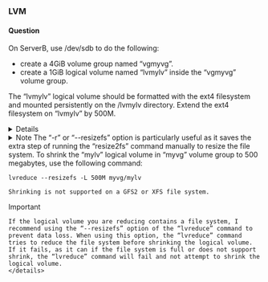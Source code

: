 ### LVM

#### Question

On ServerB, use /dev/sdb to do the following:

- create a 4GiB volume group named “vgmyvg”.
- create a 1GiB logical volume named “lvmylv” inside the “vgmyvg” volume group.

The “lvmylv” logical volume should be formatted with the ext4 filesystem and mounted persistently on the /lvmylv directory.
Extend the ext4 filesystem on “lvmylv” by 500M.

<details>


1. To list information about all available block devices on the system, run:
```
lsblk
```
2. To create a partition table on the block device "/dev/sdb" using the fdisk utility, run:
```
fdisk -c /dev/sdb
```
The "-c" option enables compatibility mode, which ensures that the partition table is compatible with older operating systems.


- n //new partition
- p //partition type: "p" for primary
- 1 //partition number
-  Press Enter to confirm the first default sector
- +4GiB // Last sector or required size
- l //List known partition types
- t // Change a partition type
- 8e // partition type code
- p //print the partition table
- w //To write the table to disk and exit

- To list all the available disk partitions and their related information, run:
```
fdisk -l
```

14. to display a summary of the physical volumes (PVs) on the system, run:
``
pvs

15. To initialize the physical volume “/dev/sdb1” for use by LVM to be allowed for use in a volume group (VG), run:
```
pvcreate /dev/sdb1
```
16. To verify, run:
```
pvs
```
17. To display the attributes of logical volumes and their associated volume groups, run:
```
vgs
```
18. To create a new volume group named "vgmyvg" and adds the physical volume /dev/sdb1 to it, run:
```
vgcreate vgmyvg /dev/sdb1
```
19. To verify, run:
```
vgs
```

<details><summary> Note: -c Option and DOS-compatibility mode </summary>
I used the “-c” option to turn off the DOS-compatible mode, which I recommended while creating partitions. Because DOS does not allow a partition to start (or end) the middle of a cylinder, it assumes the partition table is corrupt when it sees this and won't boot from any partition on the disk.

Note that
    The “-c” option is used to specify the compatibility mode 'dos' or 'nondos'. The default is the nondos mode.
    For backward compatibility, it is possible to use the option without the mode argument; in that case, the default is used.
</details>


20. To display the attributes of logical volumes and their associated volume groups, run:
```
vgs
```

21. To create a new logical volume named "lvmylv" with a size of 1GiB within the volume group "vgmyvg", run:
```
lvcreate -n lvmylv -L 1GiB vgmyvg
```
22. To list all the logical volumes that are currently available on the system, along with their size, status, and the volume group they belong to, run:
```
lvs
```


23. To list all the logical volumes that are currently available on the system, along with their size, status, and the volume group they belong to, run:
```
lvs
```

24. To create an ext4 filesystem on the logical volume named "lvmylv" that belongs to the volume group named "vgmyvg", run:
```
mkfs.ext4 /dev/mapper/vgmyvg-lvmylv
```
25. To create a new directory “lvmylv”, run:
```
mkdir /lvmylv
```
26. Edit the file system table via /etc/fstab:
Add teh following line:
/dev/mapper/vgmyvg-lvmylv /lvmylv ext4 defaults 0 0


27. To mount all the file systems listed in the “/etc/fstab” file that are not mounted yet, run:
```
mount -a
```
28. To list information about all available block devices on the system, run:
```
lsblk
```

29.  To display the attributes of logical volumes and their associated volume groups, run:
```
# vgs
```
30. To extend the size of the logical volume “/dev/mapper/vgmyvg-lvmylv” by 500 MB and resize the file system to match the new size, run:
```
lvextend -r -L +500M /dev/mapper/vgmyvg-lvmylv
```
The “-r” option is used to automatically resize the file system to match the new size of the logical volume, and the “-L” option is used to specify the new size of the logical volume.

31. To list all the logical volumes that are currently available on the system, along with their size, status, and the volume group they belong to, run:
```
lvs
```

</details>

<details> <summary> Note </summray>
    The “-r” or “--resizefs” option is particularly useful as it saves the extra step of running the “resize2fs” command manually to resize the file system.
    To shrink the “mylv” logical volume in “myvg” volume group to 500 megabytes, use the following command:

```
lvreduce --resizefs -L 500M myvg/mylv
```
    Shrinking is not supported on a GFS2 or XFS file system.

Important

    If the logical volume you are reducing contains a file system, I recommend using the “--resizefs” option of the “lvreduce” command to prevent data loss. When using this option, the “lvreduce” command tries to reduce the file system before shrinking the logical volume. If it fails, as it can if the file system is full or does not support shrink, the “lvreduce” command will fail and not attempt to shrink the logical volume.
    </details>